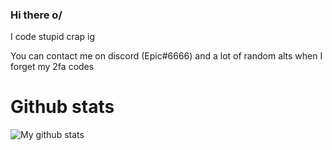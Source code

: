 ### Hi there o/
I code stupid crap ig

You can contact me on discord (Epic#6666) and a lot of random alts when I forget my 2fa codes

# Github stats
![My github stats](https://github-readme-stats.vercel.app/api?username=tag-epic&count_private=true)

